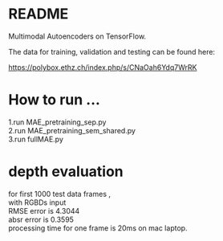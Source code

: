 # README #

Multimodal Autoencoders on TensorFlow.

The data for training, validation and testing can be found here:

https://polybox.ethz.ch/index.php/s/CNaOah6Ydq7WrRK



# How to run  ...
1.run MAE_pretraining_sep.py  
2.run MAE_pretraining_sem_shared.py  
3.run fullMAE.py  

# depth evaluation

for first 1000 test data frames ,  
with RGBDs input   
RMSE error is 4.3044  
absr error is 0.3595  
processing time for one frame is 20ms on mac laptop.  


